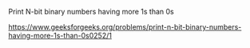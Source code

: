Print N-bit binary numbers having more 1s than 0s

https://www.geeksforgeeks.org/problems/print-n-bit-binary-numbers-having-more-1s-than-0s0252/1
